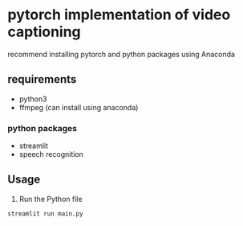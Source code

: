 # pytorch implementation of video captioning

recommend installing pytorch and python packages using Anaconda

## requirements

- python3
- ffmpeg (can install using anaconda)

### python packages

- streamlit
- speech recognition


## Usage



1. Run the Python file

```bash
streamlit run main.py
```

